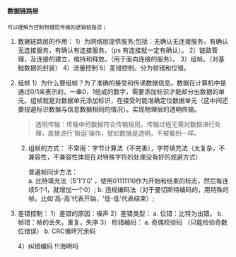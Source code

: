 ####   数据链路层
    可以理解为控制物理层传输的逻辑链路层；
1. 数据链路层的作用：
    1）为网络层提供服务;包括：无确认无连接服务，有确认无连接服务，有确认有连接服务。（ps 有连接就一定有确认）。
    2）链路管理，及连接的建立，维持和释放。（用于面向连接的服务）。
    3）组帧。（对基础数据的封装）
    4）流量控制
    5）差错控制。分为帧错和位错。

2. 组帧
    1）为什么要组帧？为了准确的接受和传递数据信息。数据在计算机中是通过0/1来表示的，一串0，1组成的数字，需要添加标识才能却分出数据的单元。组帧就是对数据单元添加标识，在接受时能准确定位数据单元（这中间还要规避标识数据与信息数据相同的情况）。实现物理层的透明传输。
    > 透明传输：传输中的数据符合传输规则，传输过程无需对数据进行处理，直接进行'搬运'操作，犹如数据是透明，不被看到一样。
    2) 组帧的方式：
         不常用：字节计算法（不完善），字符填充法（太复杂，不兼容性，不兼容性体现在对特殊字符的处理没有好的规避方式）

         普遍帧同步方法：  
            a. 比特填充法（5'1'1'0' ，使用01111110作为开始和结束的标志，然后每连续5个1，就增加一个0）;
            b. 违规编码法（对于曼切斯特编码的，用特殊的帧，比如‘高-高’代表开始，'低-低'代表结束）;

3. 差错控制：
    1）差错的原因：噪声
    2）差错类型：
        a. 位错：比特为出错。
        b. 帧错：帧的丢失，重复，失序
    3） 检错编码：
        a. 奇偶校验码 （只能检验奇数位错误）
        b. CRC循环冗余码
    
    4）纠错编码
        !!!海明吗
    
